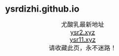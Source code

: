 # ysrdizhi.github.io
<center>
<span style="font-size:20px">尤酸乳最新地址</span><br>
<span style="font-size:20px"><a href="https://ysr2.xyz" target="_blank">ysr2.xyz</a></span><br>
<span style="font-size:20px"><a href="https://ysr11.xyz" target="_blank">ysr11.xyz</a></span><br>
<span style="font-size:20px">请收藏此页，永不迷路！</span><br>
</center>
